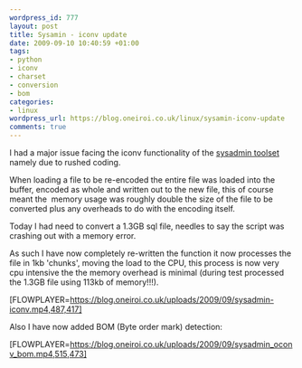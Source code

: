 ```yaml
--- 
wordpress_id: 777
layout: post
title: Sysamin - iconv update
date: 2009-09-10 10:40:59 +01:00
tags: 
- python
- iconv
- charset
- conversion
- bom
categories: 
- linux
wordpress_url: https://blog.oneiroi.co.uk/linux/sysamin-iconv-update
comments: true
---
```

I had a major issue facing the iconv functionality of the <a href="https://blog.oneiroi.co.uk/sysadmin">sysadmin toolset</a> namely due to rushed coding.

When loading a file to be re-encoded the entire file was loaded into the buffer, encoded as whole and written out to the new file, this of course meant the  memory usage was roughly double the size of the file to be converted plus any overheads to do with the encoding itself.

Today I had need to convert a 1.3GB sql file, needles to say the script was crashing out with a memory error.

As such I have now completely re-written the function it now processes the file in 1kb 'chunks', moving the load to the CPU, this process is now very cpu intensive the the memory overhead is minimal (during test processed the 1.3GB file using 113kb of memory!!!).

[FLOWPLAYER=https://blog.oneiroi.co.uk/uploads/2009/09/sysadmin-iconv.mp4,487,417]

Also I have now added BOM (Byte order mark) detection:

[FLOWPLAYER=https://blog.oneiroi.co.uk/uploads/2009/09/sysadmin_oconv_bom.mp4,515,473]
